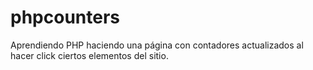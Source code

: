 # phpcounters
Aprendiendo PHP haciendo una página con contadores actualizados al hacer click ciertos elementos del sitio.
